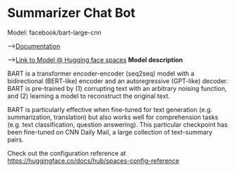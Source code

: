 # Summarizer Chat Bot

Model: facebook/bart-large-cnn 

-->[Documentation](https://huggingface.co/facebook/bart-large-cnn)

-->[Link to Model @ Hugging face spaces](https://huggingface.co/spaces/sajadahmadi/summarizer_chatbot)
**Model description**

BART is a transformer encoder-encoder (seq2seq) model with a bidirectional (BERT-like) encoder and an autoregressive (GPT-like) decoder. BART is pre-trained by (1) corrupting text with an arbitrary noising function, and (2) learning a model to reconstruct the original text.

BART is particularly effective when fine-tuned for text generation (e.g. summarization, translation) but also works well for comprehension tasks (e.g. text classification, question answering). This particular checkpoint has been fine-tuned on CNN Daily Mail, a large collection of text-summary pairs.

Check out the configuration reference at https://huggingface.co/docs/hub/spaces-config-reference
